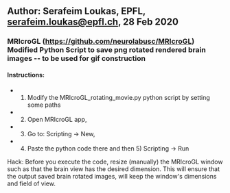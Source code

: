 ## Author: Serafeim Loukas, EPFL, serafeim.loukas@epfl.ch, 28 Feb 2020

### MRIcroGL (https://github.com/neurolabusc/MRIcroGL) Modified Python Script to save png rotated rendered brain images -- to be used for gif construction

#### Instructions: 

- 1) Modify the MRIcroGL_rotating_movie.py python script by setting some paths 
- 2) Open MRIcroGL app, 
- 3) Go to: Scripting -> New, 
- 4) Paste the python code there and then 5) Scripting -> Run

Hack: Before you execute the code, resize (manually) the MRIcroGL window such as that the brain view has the desired dimension. This will ensure that the output saved brain rotated  images, will keep the window's dimensions and field of view.